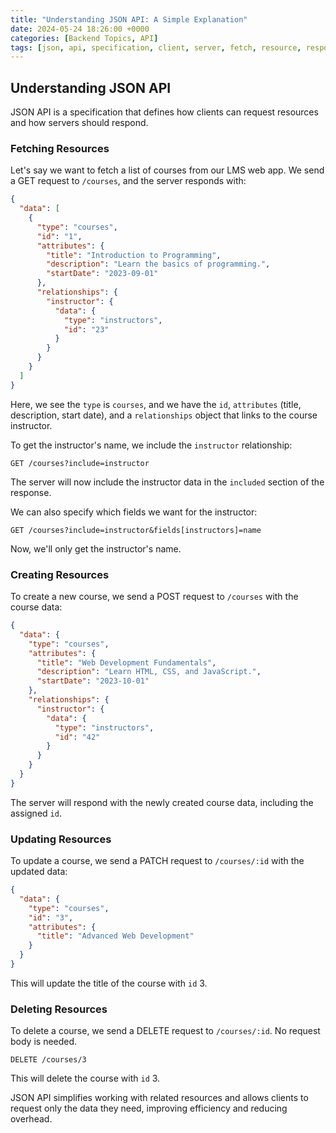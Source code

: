 ```yaml
---
title: "Understanding JSON API: A Simple Explanation"
date: 2024-05-24 18:26:00 +0000
categories: [Backend Topics, API]
tags: [json, api, specification, client, server, fetch, resource, response, data, type, id, attributes, relationships, include, fields, create, update, delete, request, lms, web, app, courses, instructors, programming, web-development, html, css, javascript, efficiency, overhead]
---
```


## Understanding JSON API

JSON API is a specification that defines how clients can request resources and how servers should respond.

### Fetching Resources
Let's say we want to fetch a list of courses from our LMS web app. We send a GET request to `/courses`, and the server responds with:

```json
{
  "data": [
    {
      "type": "courses",
      "id": "1",
      "attributes": {
        "title": "Introduction to Programming",
        "description": "Learn the basics of programming.",
        "startDate": "2023-09-01"
      },
      "relationships": {
        "instructor": {
          "data": {
            "type": "instructors",
            "id": "23"
          }
        }
      }
    }
  ]
}
```

Here, we see the `type` is `courses`, and we have the `id`, `attributes` (title, description, start date), and a `relationships` object that links to the course instructor.

To get the instructor's name, we include the `instructor` relationship:

```
GET /courses?include=instructor
```

The server will now include the instructor data in the `included` section of the response.

We can also specify which fields we want for the instructor:

```
GET /courses?include=instructor&fields[instructors]=name
```

Now, we'll only get the instructor's name.

### Creating Resources

To create a new course, we send a POST request to `/courses` with the course data:

```json
{
  "data": {
    "type": "courses",
    "attributes": {
      "title": "Web Development Fundamentals",
      "description": "Learn HTML, CSS, and JavaScript.",
      "startDate": "2023-10-01"
    },
    "relationships": {
      "instructor": {
        "data": {
          "type": "instructors",
          "id": "42"
        }
      }
    }
  }
}
```

The server will respond with the newly created course data, including the assigned `id`.

### Updating Resources

To update a course, we send a PATCH request to `/courses/:id` with the updated data:

```json
{
  "data": {
    "type": "courses",
    "id": "3",
    "attributes": {
      "title": "Advanced Web Development"
    }
  }
}
```

This will update the title of the course with `id` 3.

### Deleting Resources

To delete a course, we send a DELETE request to `/courses/:id`. No request body is needed.

```
DELETE /courses/3
```

This will delete the course with `id` 3.

JSON API simplifies working with related resources and allows clients to request only the data they need, improving efficiency and reducing overhead.

